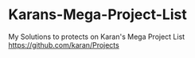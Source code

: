 # Karans-Mega-Project-List
My Solutions to protects on Karan's Mega Project List https://github.com/karan/Projects
